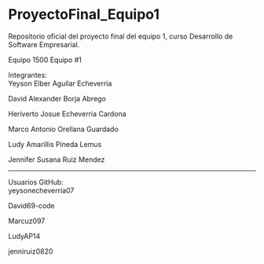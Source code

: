# ProyectoFinal_Equipo1
Repositorio oficial del proyecto final del equipo 1, curso Desarrollo de Software Empresarial.

Equipo 1500 Equipo #1

Integrantes:      
Yeyson Elber Aguilar Echeverria

David Alexander Borja Abrego

Heriverto Josue Echeverria Cardona 

Marco Antonio Orellana Guardado 

Ludy Amarillis Pineda Lemus 

Jennifer Susana Ruiz Mendez 


-----------------------------------------------------------------------------------------------------------------

Usuarios GitHub:  
yeysonecheverria07

David69-code

Marcuz097

LudyAP14

jenniruiz0820



